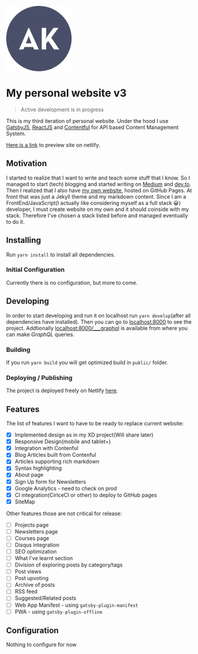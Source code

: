 ![Logo of the aibolik.github.io](https://raw.githubusercontent.com/aibolik/aibolik.github.io/master-v3/site-logo.png)

# My personal website v3

> Active development is in progress

This is my third iteration of personal website. Under the hood I use [GatsbyJS](https://www.gatsbyjs.org/), [ReactJS](https://reactjs.org/) and [Contentful](https://contenful.com) for API based Content Management System. 

[Here is a link](https://elastic-bhabha-78ee1e.netlify.com/) to preview site on netlify.

## Motivation

I started to realize that I want to write and teach some stuff that I know. So I managed to start (tech) blogging and started writing on [Medium](https://medium.com/@aibolkussain) and [dev.to](https://dev.to/aibolik). Then I realized that I also have [my own website](https://aibolik.github.io), hosted on GitHub Pages. At front that was just a Jekyll theme and my markdown content. Since I am a FrontEnd/JavaScript(I actually like considering myself as a full stack 😀) developer, I must create website on my own and it should coinside with my stack. Therefore I've chosen a stack listed before and managed eventually to do it.

## Installing

Run `yarn install` to install all dependencies.

### Initial Configuration

Currently there is no configuration, but more to come.

## Developing

In order to start developing and run it on localhost run `yarn develop`(after all dependencies have installed). Then you can go to [localhost:8000](http://localhost:8000) to see the project. Addtionally [localhost:8000/___graphql](http://localhost:8000/___graphql) is available from where you can make *GraphQL* queries.

### Building

If you run `yarn build` you will get optimized build in `public/` folder.

### Deploying / Publishing

The project is deployed freely on Netlify [here](https://elastic-bhabha-78ee1e.netlify.com/).

## Features

The list of features I want to have to be ready to replace current website:
- [x] Implemented design as in my XD project(Will share later)
- [x] Responsive Design(mobile and tablet+)
- [x] Integration with Contenful
- [x] Blog Articles built from Contenful
- [x] Articles supporting rich markdown
- [x] Syntax highlighting
- [x] About page
- [x] Sign Up form for Newsletters
- [x] Google Analytics - need to check on prod
- [x] CI integration(CirlceCI or other) to deploy to GitHub pages
- [x] SiteMap

Other features those are not critical for release:
- [ ] Projects page
- [ ] Newsletters page
- [ ] Courses page
- [ ] Disqus integration
- [ ] SEO optimization
- [ ] What I've learnt section
- [ ] Division of exploring posts by category/tags
- [ ] Post views
- [ ] Post upvoting
- [ ] Archive of posts
- [ ] RSS feed
- [ ] Suggested/Related posts
- [ ] Web App Manifest - using `gatsby-plugin-manifest`
- [ ] PWA - using `gatsby-plugin-offline`

## Configuration

Nothing to configure for now